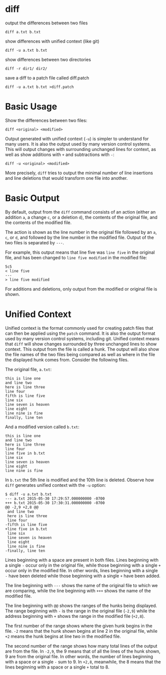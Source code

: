 # diff

output the differences between two files

    diff a.txt b.txt


show differences with unified context (like git)

    diff -u a.txt b.txt


show differences between two directories

    diff -r dir1/ dir2/


save a diff to a patch file called diff.patch

    diff -u a.txt b.txt >diff.patch



# Basic Usage

Show the differences between two files:

    diff <original> <modified>


Output generated with unified context (`-u`) is simpler to understand for many
users. It is also the output used by many version control systems. This will
output changes with surrounding unchanged lines for context, as well as show
additions with `+` and subtractions with `-`:

    diff -u <original> <modified>


More precisely, `diff` tries to output the minimal number of line insertions
and line deletions that would transform one file into another.



# Basic Output

By default, output from the `diff` command consists of an action (either an
addition `a`, a change `c`, or a deletion `d`), the contents of the original
file, and the contents of the modified file.

The action is shown as the line number in the original file followed by an `a`,
`c`, or `d`, and followed by the line number in the modified file. Output of
the two files is separated by `---`. 

For example, this output means that line five was `line five` in the original
file, and has been changed to `line five modified` in the modified file:

    5c5
    < line five
    ---
    > line five modified


For additions and deletions, only output from the modified or original file is
shown.



# Unified Context

Unified context is the format commonly used for creating patch files that can
then be applied using the `patch` command. It is also the output format used by
many version control systems, including git. Unified context means that `diff`
will show changes surrounded by three unchanged lines to show context. This
output from the file is called a hunk. The output will also show the file names
of the two files being compared as well as where in the file the displayed hunk
comes from. Consider the following files.

The original file, `a.txt`:

    this is line one
    and line two
    here is line three
    line four
    fifth is line five
    line six
    line seven is heaven
    line eight
    line nine is fine
    finally, line ten


And a modified version called `b.txt`:

    this is line one
    and line two
    here is line three
    line four
    line five in b.txt
    line six
    line seven is heaven
    line eight
    line nine is fine


In `b.txt` the 5th line is modified and the 10th line is deleted. Observe how
`diff` generates unified context with the `-u` option:

    $ diff -u a.txt b.txt
    --- a.txt 2015-05-30 17:29:57.000000000 -0700
    +++ b.txt 2015-05-30 17:30:31.000000000 -0700
    @@ -2,9 +2,8 @@
     and line two
     here is line three
     line four
    -fifth is line five
    +line five in b.txt
     line six
     line seven is heaven
     line eight
     line nine is fine
    -finally, line ten


Lines beginning with a space are present in both files. Lines beginning with
a single `-` occur only in the original file, while those beginning with a
single `+` occur only in the modified file. In other words, lines beginning
with a single `-` have been deleted while those beginning with a single `+`
have been added.

The line beginning with `---` shows the name of the original file to which we
are comparing, while the line beginning with `+++` shows the name of the
modified file.

The line beginning with `@@` shows the ranges of the hunks being displayed. The
range beginning with `-` is the range in the original file (`-2,9`) while the
address beginning with `+` shows the range in the modified file (`+2,8`).

The first number of the range shows where the given hunk begins in the file.
`-2` means that the hunk shown begins at line 2 in the original file, while
`+2` means the hunk begins at line two in the modified file.

The second number of the range shows how many total lines of the output are
from the file. In `-2,9`, the 9 means that of all the lines of the hunk shown,
9 are from the original file. In other words, the number of lines beginning
with a space or a single `-` sum to 9. In `+2,8`, meanwhile, the 8 means that
the lines beginning with a space or a single `+` total to 8.


